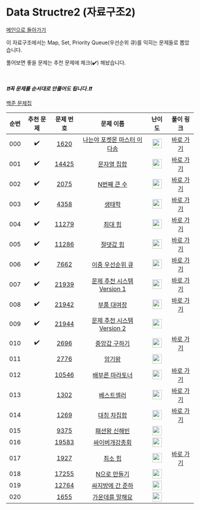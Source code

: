 # Data Structre2 (자료구조2)

[메인으로 돌아가기](https://github.com/tony9402/baekjoon)

이 자료구조에서는 Map, Set, Priority Queue(우선순위 큐)를 익히는 문제들로 뽑았습니다.

풀어보면 좋을 문제는 추천 문제에 체크(:heavy_check_mark:) 해놨습니다.

<br>

***❗️❗️꼭 문제를 순서대로 안풀어도 됩니다.❗️❗️***

[백준 문제집](https://www.acmicpc.net/workbook/view/6780)


|순번|추천 문제|문제 번호|문제 이름|난이도|풀이 링크|
|:--:|:--:|:--:|:--:|:--:|:--:|
|000|:heavy_check_mark:|<a href="https://www.acmicpc.net/problem/1620" target="_blank">1620</a>|<a href="https://www.acmicpc.net/problem/1620" target="_blank">나는야 포켓몬 마스터 이다솜</a>|<img height="25px" width="25px" src="https://static.solved.ac/tier_small/7.svg"/>|<a href="./../../solution/data_structure2/1620" target="_blank">바로 가기</a>|
|001|:heavy_check_mark:|<a href="https://www.acmicpc.net/problem/14425" target="_blank">14425</a>|<a href="https://www.acmicpc.net/problem/14425" target="_blank">문자열 집합</a>|<img height="25px" width="25px" src="https://static.solved.ac/tier_small/7.svg"/>|<a href="./../../solution/data_structure2/14425" target="_blank">바로 가기</a>|
|002|:heavy_check_mark:|<a href="https://www.acmicpc.net/problem/2075" target="_blank">2075</a>|<a href="https://www.acmicpc.net/problem/2075" target="_blank">N번째 큰 수</a>|<img height="25px" width="25px" src="https://static.solved.ac/tier_small/8.svg"/>|<a href="./../../solution/data_structure2/2075" target="_blank">바로 가기</a>|
|003|:heavy_check_mark:|<a href="https://www.acmicpc.net/problem/4358" target="_blank">4358</a>|<a href="https://www.acmicpc.net/problem/4358" target="_blank">생태학</a>|<img height="25px" width="25px" src="https://static.solved.ac/tier_small/9.svg"/>|<a href="./../../solution/data_structure2/4358" target="_blank">바로 가기</a>|
|004|:heavy_check_mark:|<a href="https://www.acmicpc.net/problem/11279" target="_blank">11279</a>|<a href="https://www.acmicpc.net/problem/11279" target="_blank">최대 힙</a>|<img height="25px" width="25px" src="https://static.solved.ac/tier_small/9.svg"/>|<a href="./../../solution/data_structure2/11279" target="_blank">바로 가기</a>|
|005|:heavy_check_mark:|<a href="https://www.acmicpc.net/problem/11286" target="_blank">11286</a>|<a href="https://www.acmicpc.net/problem/11286" target="_blank">절댓값 힙</a>|<img height="25px" width="25px" src="https://static.solved.ac/tier_small/10.svg"/>|<a href="./../../solution/data_structure2/11286" target="_blank">바로 가기</a>|
|006|:heavy_check_mark:|<a href="https://www.acmicpc.net/problem/7662" target="_blank">7662</a>|<a href="https://www.acmicpc.net/problem/7662" target="_blank">이중 우선순위 큐</a>|<img height="25px" width="25px" src="https://static.solved.ac/tier_small/12.svg"/>|<a href="./../../solution/data_structure2/7662" target="_blank">바로 가기</a>|
|007|:heavy_check_mark:|<a href="https://www.acmicpc.net/problem/21939" target="_blank">21939</a>|<a href="https://www.acmicpc.net/problem/21939" target="_blank">문제 추천 시스템 Version 1</a>|<img height="25px" width="25px" src="https://static.solved.ac/tier_small/12.svg"/>|<a href="./../../solution/data_structure2/21939" target="_blank">바로 가기</a>|
|008|:heavy_check_mark:|<a href="https://www.acmicpc.net/problem/21942" target="_blank">21942</a>|<a href="https://www.acmicpc.net/problem/21942" target="_blank">부품 대여장</a>|<img height="25px" width="25px" src="https://static.solved.ac/tier_small/14.svg"/>|<a href="./../../solution/data_structure2/21942" target="_blank">바로 가기</a>|
|009|:heavy_check_mark:|<a href="https://www.acmicpc.net/problem/21944" target="_blank">21944</a>|<a href="https://www.acmicpc.net/problem/21944" target="_blank">문제 추천 시스템 Version 2</a>|<img height="25px" width="25px" src="https://static.solved.ac/tier_small/14.svg"/>||
|010|:heavy_check_mark:|<a href="https://www.acmicpc.net/problem/2696" target="_blank">2696</a>|<a href="https://www.acmicpc.net/problem/2696" target="_blank">중앙값 구하기</a>|<img height="25px" width="25px" src="https://static.solved.ac/tier_small/14.svg"/>|<a href="./../../solution/data_structure2/2696" target="_blank">바로 가기</a>|
|011||<a href="https://www.acmicpc.net/problem/2776" target="_blank">2776</a>|<a href="https://www.acmicpc.net/problem/2776" target="_blank">암기왕</a>|<img height="25px" width="25px" src="https://static.solved.ac/tier_small/7.svg"/>||
|012||<a href="https://www.acmicpc.net/problem/10546" target="_blank">10546</a>|<a href="https://www.acmicpc.net/problem/10546" target="_blank">배부른 마라토너</a>|<img height="25px" width="25px" src="https://static.solved.ac/tier_small/7.svg"/>|<a href="./../../solution/data_structure2/10546" target="_blank">바로 가기</a>|
|013||<a href="https://www.acmicpc.net/problem/1302" target="_blank">1302</a>|<a href="https://www.acmicpc.net/problem/1302" target="_blank">베스트셀러</a>|<img height="25px" width="25px" src="https://static.solved.ac/tier_small/7.svg"/>|<a href="./../../solution/data_structure2/1302" target="_blank">바로 가기</a>|
|014||<a href="https://www.acmicpc.net/problem/1269" target="_blank">1269</a>|<a href="https://www.acmicpc.net/problem/1269" target="_blank">대칭 차집합</a>|<img height="25px" width="25px" src="https://static.solved.ac/tier_small/7.svg"/>|<a href="./../../solution/data_structure2/1269" target="_blank">바로 가기</a>|
|015||<a href="https://www.acmicpc.net/problem/9375" target="_blank">9375</a>|<a href="https://www.acmicpc.net/problem/9375" target="_blank">패션왕 신해빈</a>|<img height="25px" width="25px" src="https://static.solved.ac/tier_small/8.svg"/>||
|016||<a href="https://www.acmicpc.net/problem/19583" target="_blank">19583</a>|<a href="https://www.acmicpc.net/problem/19583" target="_blank">싸이버개강총회</a>|<img height="25px" width="25px" src="https://static.solved.ac/tier_small/9.svg"/>||
|017||<a href="https://www.acmicpc.net/problem/1927" target="_blank">1927</a>|<a href="https://www.acmicpc.net/problem/1927" target="_blank">최소 힙</a>|<img height="25px" width="25px" src="https://static.solved.ac/tier_small/9.svg"/>|<a href="./../../solution/data_structure2/1927" target="_blank">바로 가기</a>|
|018||<a href="https://www.acmicpc.net/problem/17255" target="_blank">17255</a>|<a href="https://www.acmicpc.net/problem/17255" target="_blank">N으로 만들기</a>|<img height="25px" width="25px" src="https://static.solved.ac/tier_small/12.svg"/>||
|019||<a href="https://www.acmicpc.net/problem/12764" target="_blank">12764</a>|<a href="https://www.acmicpc.net/problem/12764" target="_blank">싸지방에 간 준하</a>|<img height="25px" width="25px" src="https://static.solved.ac/tier_small/13.svg"/>||
|020||<a href="https://www.acmicpc.net/problem/1655" target="_blank">1655</a>|<a href="https://www.acmicpc.net/problem/1655" target="_blank">가운데를 말해요</a>|<img height="25px" width="25px" src="https://static.solved.ac/tier_small/14.svg"/>||